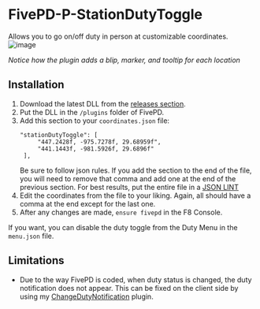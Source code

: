 # FivePD-P-StationDutyToggle

Allows you to go on/off duty in person at customizable coordinates.
![image](https://github.com/gggdunlix/FivePD-P-StationDutyToggle/assets/33298379/0b6c0a98-4222-42e1-91a2-a6b302b0c5f2)

*Notice how the plugin adds a blip, marker, and tooltip for each location*

## Installation
1. Download the latest DLL from the [releases section](https://github.com/gggdunlix/FivePD-P-StationDutyToggle/releases/latest).
2. Put the DLL in the `/plugins` folder of FivePD.
3. Add this section to your `coordinates.json` file:
   ```
   "stationDutyToggle": [
		"447.2428f, -975.7278f, 29.68959f",
		"441.1443f, -981.5926f, 29.6896f"
	],
   ```
   Be sure to follow json rules. If you add the section to the end of the file, you will need to remove that comma and add one at the end of the previous section. For best results, put the entire file in a [JSON LINT](https://jsonlint.com/)
4. Edit the coordinates from the file to your liking. Again, all should have a comma at the end except for the last one.
5. After any changes are made, `ensure fivepd` in the F8 Console.

If you want, you can disable the duty toggle from the Duty Menu in the `menu.json` file.

## Limitations
* Due to the way FivePD is coded, when duty status is changed, the duty notification does not appear. This can be fixed on the client side by using my [ChangeDutyNotification](https://github.com/gggdunlix/FivePD-P-ChangeDutyNotification) plugin.
